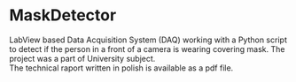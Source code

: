 # MaskDetector  
LabView based Data Acquisition System (DAQ) working with a Python script to detect if the person in a front of a camera is wearing covering mask.
The project was a part of University subject.  
The technical raport written in polish is available as a pdf file.
